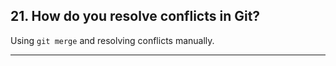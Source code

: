 ## 21. How do you resolve conflicts in Git?
Using `git merge` and resolving conflicts manually.

---